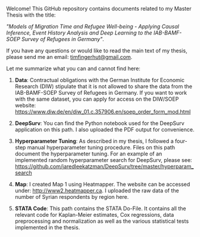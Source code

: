 Welcome! This GitHub repository contains documents related to my Master Thesis with the title: 

*"Models of Migration Time and Refugee Well-being - Applying Causal Inference, Event History Analysis and Deep Learning to the IAB-BAMF-SOEP Survey of Refugees in Germany"*. 

If you have any questions or would like to read the main text of my thesis, please send me an email: timfingerhut@gmail.com. 

Let me summarize what you can and cannot find here: 

1) **Data**: Contractual obligations with the German Institute for Economic Research (DIW) stipulate that it is not allowed to share the data from the IAB-BAMF-SOEP Survey of Refugees in Germany. If you want to work with the same dataset, you can apply for access on the DIW/SOEP website: https://www.diw.de/en/diw_01.c.357906.en/soep_order_form_mod.html 

2) **DeepSurv**: You can find the Python notebook used for the DeepSurv application on this path. I also uploaded the PDF output for convenience. 

3) **Hyperparameter Tuning**: As described in my thesis, I followed a four-step manual hyperparameter tuning procedure. Files on this path document the hyperparameter tuning. For an example of an implemented random hyperparameter search for DeepSurv, please see: https://github.com/jaredleekatzman/DeepSurv/tree/master/hyperparam_search 

4) **Map**: I created Map 1 using Heatmapper. The website can be accessed under: http://www2.heatmapper.ca. I uploaded the raw data of the number of Syrian respondents by region here. 

5) **STATA Code**: This path contains the STATA Do-File. It contains all the relevant code for Kaplan-Meier estimates, Cox regressions, data preprocessing and normalization as well as the various statistical tests implemented in the thesis.
